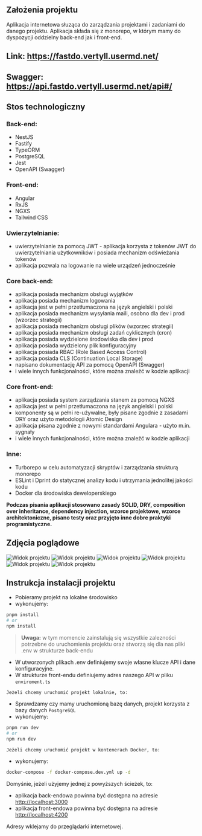 ## Założenia projektu 

Aplikacja internetowa słuząca do zarządzania projektami i zadaniami do danego projektu. Aplikacja składa się z monorepo, w którym mamy do dyspozycji oddzielny back-end jak i front-end.

## Link: https://fastdo.vertyll.usermd.net/
## Swagger: https://api.fastdo.vertyll.usermd.net/api#/ 

## Stos technologiczny

### Back-end:
- NestJS
- Fastify
- TypeORM
- PostgreSQL
- Jest
- OpenAPI (Swagger)

### Front-end:
- Angular
- RxJS
- NGXS
- Tailwind CSS

### Uwierzytelnianie:
- uwierzytelnianie za pomocą JWT - aplikacja korzysta z tokenów JWT do uwierzytelniania użytkowników i posiada mechanizm odświeżania tokenów
- aplikacja pozwala na logowanie na wiele urządzeń jednocześnie

### Core back-end:
- aplikacja posiada mechanizm obsługi wyjątków
- aplikacja posiada mechanizm logowania
- aplikacja jest w pełni przetłumaczona na język angielski i polski
- aplikacja posiada mechanizm wysyłania maili, osobno dla dev i prod (wzorzec strategii)
- aplikacja posiada mechanizm obsługi plików (wzorzec strategii)
- aplikacja posiada mechanizm obsługi zadań cyklicznych (cron)
- aplikacja posiada wydzielone środowiska dla dev i prod
- aplikacja posiada wydzielony plik konfiguracyjny
- aplikacja posiada RBAC (Role Based Access Control)
- aplikacja posiada CLS (Continuation Local Storage)
- napisano dokumentację API za pomocą OpenAPI (Swagger)
- i wiele innych funkcjonalności, które można znaleźć w kodzie aplikacji

### Core front-end:
- aplikacja posiada system zarządzania stanem za pomocą NGXS
- aplikacja jest w pełni przetłumaczona na język angielski i polski
- komponenty są w pełni re-używalne, były pisane zgodnie z zasadami DRY oraz użyto metodologii Atomic Design
- aplikacja pisana zgodnie z nowymi standardami Angulara - użyto m.in. sygnały
- i wiele innych funkcjonalności, które można znaleźć w kodzie aplikacji

### Inne:
- Turborepo w celu automatyzacji skryptów i zarządzania strukturą monorepo
- ESLint i Dprint do statycznej analizy kodu i utrzymania jednolitej jakości kodu
- Docker dla środowiska deweloperskiego

**Podczas pisania aplikacji stosowano zasady SOLID, DRY, composition over inheritance, dependency injection, wzorce projektowe, wzorce architektoniczne, pisano testy oraz przyjęto inne dobre praktyki programistyczne.**

## Zdjęcia poglądowe

![Widok projektu](https://raw.githubusercontent.com/vertyll/fastdo/refs/heads/main/screenshots/Screenshot%202025-02-09%20at%2012-49-54%20Rejestracja.png)
![Widok projektu](https://raw.githubusercontent.com/vertyll/fastdo/refs/heads/main/screenshots/Screenshot%202025-02-09%20at%2012-52-27%20Projekty.png)
![Widok projektu](https://raw.githubusercontent.com/vertyll/fastdo/refs/heads/main/screenshots/Screenshot%202025-02-09%20at%2012-52-38%20Zadania.png)
![Widok projektu](https://raw.githubusercontent.com/vertyll/fastdo/refs/heads/main/screenshots/Screenshot%202025-02-09%20at%2012-54-46%20Profil%20u%C5%BCytkownika.png)
![Widok projektu](https://raw.githubusercontent.com/vertyll/fastdo/refs/heads/main/screenshots/Screenshot%202025-02-09%20at%2012-56-38%20Zadania.png)
![Widok projektu](https://raw.githubusercontent.com/vertyll/fastdo/refs/heads/main/screenshots/Screenshot%202025-02-09%20at%2012-57-08%20Zadania.png)

## Instrukcja instalacji projektu

- Pobieramy projekt na lokalne środowisko
- wykonujemy:

```bash
pnpm install
# or
npm install
```

> **Uwaga:** w tym momencie zainstalują się wszystkie zalezności potrzebne do uruchomienia projektu oraz stworzą się dla nas pliki .env w strukturze back-endu
- W utworzonych plikach .env definiujemy swoje własne klucze API i dane konfiguracyjne.
- W strukturze front-endu definiujemy adres naszego API w pliku `enviroment.ts`

`Jeżeli chcemy uruchomić projekt lokalnie, to:`

- Sprawdzamy czy mamy uruchomioną bazę danych, projekt korzysta z bazy danych `PostgreSQL`
- wykonujemy:

```bash
pnpm run dev
# or
npm run dev
```

`Jeżeli chcemy uruchomić projekt w kontenerach Docker, to:`
- wykonujemy:

```bash
docker-compose -f docker-compose.dev.yml up -d
```

Domyśnie, jeżeli użyjemy jednej z powyższych ścieżek, to:
- aplikacja back-endowa powinna być dostępna na adresie [http://localhost:3000](http://localhost:3000)
- aplikacja front-endowa powinna być dostępna na adresie [http://localhost:4200](http://localhost:4200)

Adresy wklejamy do przeglądarki internetowej.

